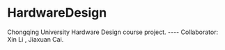 # HardwareDesign

Chongqing University Hardware Design course project. ---- Collaborator: Xin Li , Jiaxuan Cai.
